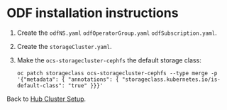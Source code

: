 # ODF installation instructions

1. Create the `odfNS.yaml` `odfOperatorGroup.yaml` `odfSubscription.yaml`.
2. Create the `storageCluster.yaml`.
3. Make the `ocs-storagecluster-cephfs` the default storage class:

   `oc patch storageclass ocs-storagecluster-cephfs --type merge -p '{"metadata": { "annotations": { "storageclass.kubernetes.io/is-default-class": "true" }}}'`

Back to [Hub Cluster Setup](../../../../README.md).